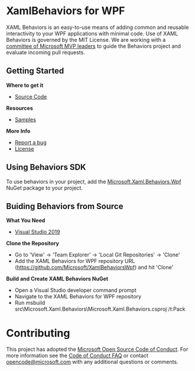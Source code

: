 # XamlBehaviors for WPF

XAML Behaviors is an easy-to-use means of adding common and reusable interactivity to your WPF applications with minimal code. Use of XAML Behaviors is governed by the MIT License. We are working with a [committee of Microsoft MVP leaders](https://github.com/Microsoft/XamlBehaviorsWpf/wiki/About-the-Team) to guide the Behaviors project and evaluate incoming pull requests.

Getting Started
-------------------
**Where to get it**  
 - [Source Code](https://github.com/Microsoft/XamlBehaviorsWpf)

**Resources**
 - [Samples](https://github.com/Microsoft/XamlBehaviorsWpf/tree/master/samples)

**More Info**
 - [Report a bug](https://github.com/Microsoft/XamlBehaviorsWpf/issues)
 - [License](https://opensource.org/licenses/MIT)

Using Behaviors SDK
-------------------
To use behaviors in your project, add the [Microsoft.Xaml.Behaviors.Wpf](https://www.nuget.org/packages/Microsoft.Xaml.Behaviors.Wpf) NuGet package to your project.

Buiding Behaviors from Source
------------------------------
**What You Need**
 - [Visual Studio 2019](https://visualstudio.microsoft.com/)

**Clone the Repository**
 - Go to 'View' -> 'Team Explorer' -> 'Local Git Repositories' -> 'Clone'
 - Add the XAML Behaviors for WPF repository URL (https://github.com/Microsoft/XamlBehaviorsWpf) and hit 'Clone'

**Build and Create XAML Behaviors NuGet**
 - Open a Visual Studio developer command prompt
 - Navigate to the XAML Behaviors for WPF repository
 - Run msbuild src\Microsoft.Xaml.Behaviors\Microsoft.Xaml.Behaviors.csproj /t:Pack

# Contributing

This project has adopted the [Microsoft Open Source Code of Conduct](https://opensource.microsoft.com/codeofconduct/). For more information see the [Code of Conduct FAQ](https://opensource.microsoft.com/codeofconduct/faq/) or contact [opencode@microsoft.com](mailto:opencode@microsoft.com) with any additional questions or comments.

